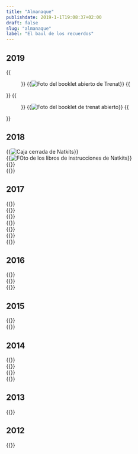```yaml
---
title: "Almanaque"
publishdate: 2019-1-1T19:08:37+02:00
draft: false
slug: "almanaque"
label: "El baul de los recuerdos"
---
```


## 2019
<div class="item__layout">
    {{<figure class="itemImage">}}
        {{<img src="images/booklet_trenat_rfs.jpg" alt="Foto del booklet abierto de Trenat " >}}
    {{</figure>}}
    {{<figure class="itemImage highlight">}}
        {{<img src="images/booklets_trenat_rfs.jpg" alt="Foto del booklet de trenat abierto" >}}
    {{</figure>}}
</div>

## 2018
<div class="item__layout">
    <div class="itemImage">{{<img src="images/box_natkits_rfs.jpg" alt="Caja cerrada de Natkits" >}}</div>
    <div class="itemImage highlight">{{<img src="images/booklets_natkits_rfs.jpg" alt="FOto de los libros de instrucciones de Natkits" >}}</div>
    <div class="itemImage">{{<img src="images/box-open_natkits_rfs.jpg" alt="" >}}</div>
    <div class="itemImage">{{<img src="images/detail-booklet_natkits_rfs.jpg" alt="" >}}</div>
</div>

## 2017
<div class="item__layout">
    <div class="itemImage highlight">{{<img src="images/cover_pau-esteve_rfs.jpg" alt="" >}}</div>
    <div class="itemImage">{{<img src="images/box_pau-esteve_rfs.jpg" alt="" >}}</div>
    <div class="itemImage">{{<img src="images/booklet_pau-esteve_rfs.jpg" alt="" >}}</div>
    <div class="itemImage">{{<img src="images/book_pau-esteve_rfs.jpg" alt="" >}}</div>
    <div class="itemImage">{{<img src="images/pagezoom_pau-esteve_rfs.jpg" alt="" >}}</div>
    <div class="itemImage">{{<img src="images/page-detail_pauesteve_rfs.jpg" alt="" >}}</div>
    <div class="itemImage">{{<img src="images/three-bottles-reverte_rfs.jpg" alt="" >}}</div>
</div>

## 2016
<div class="item__layout">
    <div class="itemImage">{{<img src="images/cards_debut_rfs.jpg" alt="" >}}</div>
    <div class="itemImage">{{<img src="images/cart_debut_rfs.jpg" alt="" >}}</div>
    <div class="itemImage">{{<img src="images/pig_debut_rfs.png" alt="" >}}</div>
</div>

## 2015
<div class="item__layout">
    <div class="itemImage">{{<img src="images/debut_logo_ricardofelix.jpg" alt="" >}}</div>
    <div class="itemImage">{{<img src="images/sb_symbol_rfs.png" alt="" >}}</div>
</div>


## 2014
<div class="item__layout">
    <div class="itemImage">{{<img src="images/bottle_xanum_rfs.jpg" alt="" >}}</div>
    <div class="itemImage">{{<img src="images/ursus_logo_rfs.png" alt="" >}}</div>
    <div class="itemImage">{{<img src="images/ursus_bear_rfs.png" alt="" >}}</div>
    <div class="itemImage">{{<img src="images/xanum_symbol_rfs.png" alt="" >}}</div>

</div>

## 2013
<div class="item__layout">
    <div class="itemImage">{{<img src="images/taranna_logo_rfs.png" alt="" >}}</div>
</div>

## 2012
<div class="item__layout">
    <div class="itemImage">{{<img src="images/auxpama_symbol_rfs.png" alt="" >}}</div>
</div>